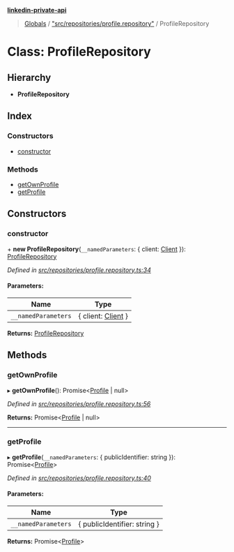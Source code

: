 **[linkedin-private-api](../README.md)**

> [Globals](../globals.md) / ["src/repositories/profile.repository"](../modules/_src_repositories_profile_repository_.md) / ProfileRepository

# Class: ProfileRepository

## Hierarchy

* **ProfileRepository**

## Index

### Constructors

* [constructor](_src_repositories_profile_repository_.profilerepository.md#constructor)

### Methods

* [getOwnProfile](_src_repositories_profile_repository_.profilerepository.md#getownprofile)
* [getProfile](_src_repositories_profile_repository_.profilerepository.md#getprofile)

## Constructors

### constructor

\+ **new ProfileRepository**(`__namedParameters`: { client: [Client](_src_core_client_.client.md)  }): [ProfileRepository](_src_repositories_profile_repository_.profilerepository.md)

*Defined in [src/repositories/profile.repository.ts:34](https://github.com/eilonmore/linkedin-private-api/blob/614bdb1/src/repositories/profile.repository.ts#L34)*

#### Parameters:

Name | Type |
------ | ------ |
`__namedParameters` | { client: [Client](_src_core_client_.client.md)  } |

**Returns:** [ProfileRepository](_src_repositories_profile_repository_.profilerepository.md)

## Methods

### getOwnProfile

▸ **getOwnProfile**(): Promise\<[Profile](../interfaces/_src_entities_profile_entity_.profile.md) \| null>

*Defined in [src/repositories/profile.repository.ts:56](https://github.com/eilonmore/linkedin-private-api/blob/614bdb1/src/repositories/profile.repository.ts#L56)*

**Returns:** Promise\<[Profile](../interfaces/_src_entities_profile_entity_.profile.md) \| null>

___

### getProfile

▸ **getProfile**(`__namedParameters`: { publicIdentifier: string  }): Promise\<[Profile](../interfaces/_src_entities_profile_entity_.profile.md)>

*Defined in [src/repositories/profile.repository.ts:40](https://github.com/eilonmore/linkedin-private-api/blob/614bdb1/src/repositories/profile.repository.ts#L40)*

#### Parameters:

Name | Type |
------ | ------ |
`__namedParameters` | { publicIdentifier: string  } |

**Returns:** Promise\<[Profile](../interfaces/_src_entities_profile_entity_.profile.md)>
